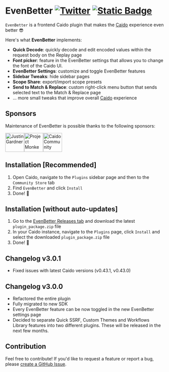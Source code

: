 # EvenBetter [![Twitter](https://img.shields.io/twitter/url/https/twitter.com/cloudposse.svg?style=social&label=Follow%20me)](https://twitter.com/bebiksior) [![Static Badge](https://img.shields.io/badge/TODO%20List-00000?style=flat&color=%233251ed)](https://github.com/users/bebiksior/projects/2)

`EvenBetter` is a frontend Caido plugin that makes the [Caido](https://github.com/caido) experience even better 😎

Here's what **EvenBetter** implements:

- **Quick Decode**: quickly decode and edit encoded values within the request body on the Replay page
- **Font picker**: feature in the EvenBetter settings that allows you to change the font of the Caido UI.
- **EvenBetter Settings**: customize and toggle EvenBetter features
- **Sidebar Tweaks**: hide sidebar pages
- **Scope Share**: export/import scope presets
- **Send to Match & Replace**: custom right-click menu button that sends selected text to the Match & Replace page
- ... more small tweaks that improve overall [Caido](https://github.com/caido) experience

## Sponsors
Maintenance of EvenBetter is possible thanks to the following sponsors:

<!-- sponsors --><a href="https://github.com/Rhynorater"><img src="https:&#x2F;&#x2F;private-avatars.githubusercontent.com&#x2F;u&#x2F;2998191?jwt&#x3D;eyJhbGciOiJIUzI1NiIsInR5cCI6IkpXVCJ9.eyJpc3MiOiJnaXRodWIuY29tIiwiYXVkIjoicmF3LmdpdGh1YnVzZXJjb250ZW50LmNvbSIsImtleSI6ImtleTEiLCJleHAiOjE3MzQxOTA3NDAsIm5iZiI6MTczNDE4OTU0MCwicGF0aCI6Ii91LzI5OTgxOTEifQ.noIZCfDH2_LvLbLAUJoFKpRGXN-gOzX7-jAP5G_unj4&amp;u&#x3D;146356f1a24905faa5470e0b4ba6e1ebe0a3db42&amp;v&#x3D;4" width="60px" alt="Justin Gardner" /></a><a href="https://github.com/projectmonke"><img src="https:&#x2F;&#x2F;private-avatars.githubusercontent.com&#x2F;u&#x2F;132834912?jwt&#x3D;eyJhbGciOiJIUzI1NiIsInR5cCI6IkpXVCJ9.eyJpc3MiOiJnaXRodWIuY29tIiwiYXVkIjoicmF3LmdpdGh1YnVzZXJjb250ZW50LmNvbSIsImtleSI6ImtleTEiLCJleHAiOjE3MzQxOTE0NjAsIm5iZiI6MTczNDE5MDI2MCwicGF0aCI6Ii91LzEzMjgzNDkxMiJ9.pwMWaK7y8FI12nyoQnTvDTOCq20Xx-lcYqBZDD2nXIM&amp;u&#x3D;682428a21d3200611d5a9b34ba2d7687b52d1412&amp;v&#x3D;4" width="60px" alt="Project Monke" /></a><a href="https://github.com/caido-community"><img src="https:&#x2F;&#x2F;private-avatars.githubusercontent.com&#x2F;u&#x2F;168573261?jwt&#x3D;eyJhbGciOiJIUzI1NiIsInR5cCI6IkpXVCJ9.eyJpc3MiOiJnaXRodWIuY29tIiwiYXVkIjoicmF3LmdpdGh1YnVzZXJjb250ZW50LmNvbSIsImtleSI6ImtleTEiLCJleHAiOjE3MzQxOTA5MjAsIm5iZiI6MTczNDE4OTcyMCwicGF0aCI6Ii91LzE2ODU3MzI2MSJ9.Bs10TMbGRVE6EsizxGIelBi4VrXyUOlqe1tYAMENTbA&amp;v&#x3D;4" width="60px" alt="Caido Community" /></a><!-- sponsors -->

## Installation [Recommended]

1. Open Caido, navigate to the `Plugins` sidebar page and then to the `Community Store` tab
2. Find `EvenBetter` and click `Install`
3. Done! 🎉

## Installation [without auto-updates]

1. Go to the [EvenBetter Releases tab](https://github.com/bebiksior/EvenBetter/releases) and download the latest `plugin_package.zip` file
2. In your Caido instance, navigate to the `Plugins` page, click `Install` and select the downloaded `plugin_package.zip` file
3. Done! 🎉

## Changelog v3.0.1
- Fixed issues with latest Caido versions (v0.43.1, v0.43.0)

## Changelog v3.0.0
- Refactored the entire plugin
- Fully migrated to new SDK
- Every EvenBetter feature can be now toggled in the new EvenBetter settings page
- Decided to separate Quick SSRF, Custom Themes and Workflows Library features into two different plugins. These will be released in the next few months.

## Contribution

Feel free to contribute! If you'd like to request a feature or report a bug, please [create a GitHub Issue](https://github.com/bebiksior/EvenBetter/issues/new).
